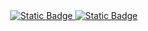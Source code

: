 <div align="center">
<a href="https://kaneesell.github.io/Aprendizado/">
<img alt="Static Badge" src="https://capsule-render.vercel.app/api?type=waving&height=200&color=gradient&text=GestorFinancas">
<img alt="Static Badge" src="https://img.shields.io/badge/Ir_para_P%C3%A1gina-GestorFinancas-brightgreen?link=https%3A%2F%2Fkaneesell.github.io%2FGestorFinancas%2F">
</a>
</div>
